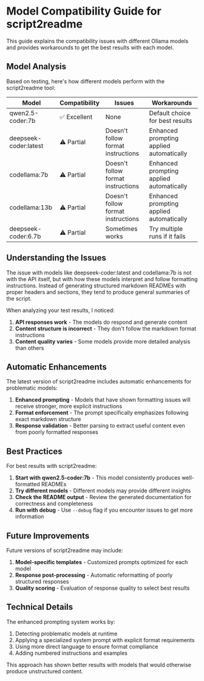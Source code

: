 # Model Compatibility Guide for script2readme

This guide explains the compatibility issues with different Ollama models and provides workarounds to get the best results with each model.

## Model Analysis

Based on testing, here's how different models perform with the script2readme tool:

| Model | Compatibility | Issues | Workarounds |
|-------|--------------|--------|-------------|
| qwen2.5-coder:7b | ✅ Excellent | None | Default choice for best results |
| deepseek-coder:latest | ⚠️ Partial | Doesn't follow format instructions | Enhanced prompting applied automatically |
| codellama:7b | ⚠️ Partial | Doesn't follow format instructions | Enhanced prompting applied automatically |
| codellama:13b | ⚠️ Partial | Doesn't follow format instructions | Enhanced prompting applied automatically |
| deepseek-coder:6.7b | ⚠️ Partial | Sometimes works | Try multiple runs if it fails |

## Understanding the Issues

The issue with models like deepseek-coder:latest and codellama:7b is not with the API itself, but with how these models interpret and follow formatting instructions. Instead of generating structured markdown READMEs with proper headers and sections, they tend to produce general summaries of the script.

When analyzing your test results, I noticed:

1. **API responses work** - The models do respond and generate content
2. **Content structure is incorrect** - They don't follow the markdown format instructions
3. **Content quality varies** - Some models provide more detailed analysis than others

## Automatic Enhancements

The latest version of script2readme includes automatic enhancements for problematic models:

1. **Enhanced prompting** - Models that have shown formatting issues will receive stronger, more explicit instructions
2. **Format enforcement** - The prompt specifically emphasizes following exact markdown structure
3. **Response validation** - Better parsing to extract useful content even from poorly formatted responses

## Best Practices

For best results with script2readme:

1. **Start with qwen2.5-coder:7b** - This model consistently produces well-formatted READMEs
2. **Try different models** - Different models may provide different insights
3. **Check the README output** - Review the generated documentation for correctness and completeness
4. **Run with debug** - Use `--debug` flag if you encounter issues to get more information

## Future Improvements

Future versions of script2readme may include:

1. **Model-specific templates** - Customized prompts optimized for each model
2. **Response post-processing** - Automatic reformatting of poorly structured responses
3. **Quality scoring** - Evaluation of response quality to select best results

## Technical Details

The enhanced prompting system works by:

1. Detecting problematic models at runtime
2. Applying a specialized system prompt with explicit format requirements
3. Using more direct language to ensure format compliance
4. Adding numbered instructions and examples

This approach has shown better results with models that would otherwise produce unstructured content.